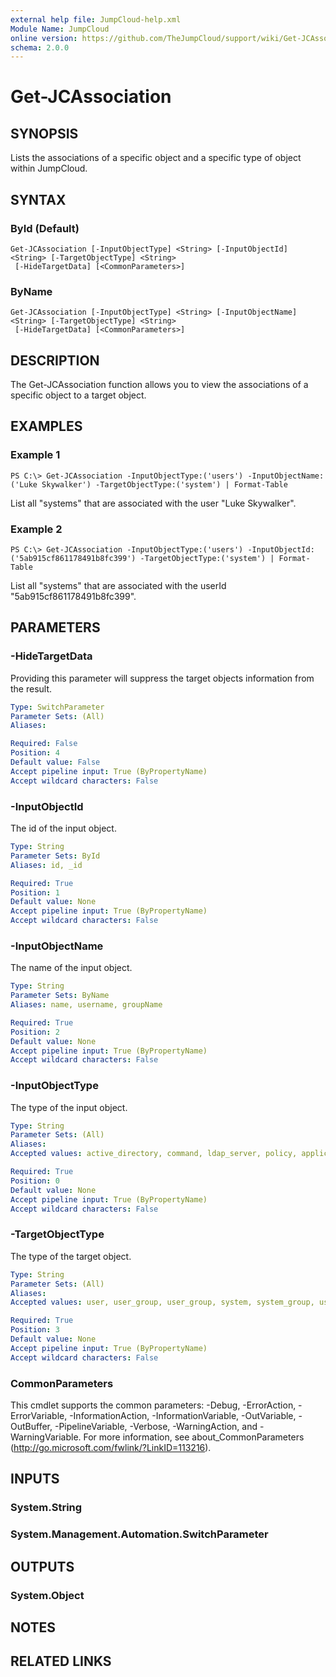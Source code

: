 ```yaml
---
external help file: JumpCloud-help.xml
Module Name: JumpCloud
online version: https://github.com/TheJumpCloud/support/wiki/Get-JCAssociation
schema: 2.0.0
---
```


# Get-JCAssociation

## SYNOPSIS
Lists the associations of a specific object and a specific type of object within JumpCloud.

## SYNTAX

### ById (Default)
```
Get-JCAssociation [-InputObjectType] <String> [-InputObjectId] <String> [-TargetObjectType] <String>
 [-HideTargetData] [<CommonParameters>]
```

### ByName
```
Get-JCAssociation [-InputObjectType] <String> [-InputObjectName] <String> [-TargetObjectType] <String>
 [-HideTargetData] [<CommonParameters>]
```

## DESCRIPTION
The Get-JCAssociation function allows you to view the associations of a specific object to a target object.

## EXAMPLES

### Example 1
```
PS C:\> Get-JCAssociation -InputObjectType:('users') -InputObjectName:('Luke Skywalker') -TargetObjectType:('system') | Format-Table
```

List all "systems" that are associated with the user "Luke Skywalker".

### Example 2
```
PS C:\> Get-JCAssociation -InputObjectType:('users') -InputObjectId:('5ab915cf861178491b8fc399') -TargetObjectType:('system') | Format-Table
```

List all "systems" that are associated with the userId "5ab915cf861178491b8fc399".

## PARAMETERS

### -HideTargetData
Providing this parameter will suppress the target objects information from the result.

```yaml
Type: SwitchParameter
Parameter Sets: (All)
Aliases:

Required: False
Position: 4
Default value: False
Accept pipeline input: True (ByPropertyName)
Accept wildcard characters: False
```

### -InputObjectId
The id of the input object.

```yaml
Type: String
Parameter Sets: ById
Aliases: id, _id

Required: True
Position: 1
Default value: None
Accept pipeline input: True (ByPropertyName)
Accept wildcard characters: False
```

### -InputObjectName
The name of the input object.

```yaml
Type: String
Parameter Sets: ByName
Aliases: name, username, groupName

Required: True
Position: 2
Default value: None
Accept pipeline input: True (ByPropertyName)
Accept wildcard characters: False
```

### -InputObjectType
The type of the input object.

```yaml
Type: String
Parameter Sets: (All)
Aliases:
Accepted values: active_directory, command, ldap_server, policy, application, radius_server, system_group, system, user_group, user, g_suite, office_365

Required: True
Position: 0
Default value: None
Accept pipeline input: True (ByPropertyName)
Accept wildcard characters: False
```

### -TargetObjectType
The type of the target object.

```yaml
Type: String
Parameter Sets: (All)
Aliases:
Accepted values: user, user_group, user_group, system, system_group, user, user_group, user, user_group, user, user_group, system, system_group, user_group, policy, user_group, command, system, policy, user, command, system_group, active_directory, application, g_suite, ldap_server, office_365, radius_server, system_group, user, active_directory, g_suite, ldap_server, office_365, system, user_group

Required: True
Position: 3
Default value: None
Accept pipeline input: True (ByPropertyName)
Accept wildcard characters: False
```

### CommonParameters
This cmdlet supports the common parameters: -Debug, -ErrorAction, -ErrorVariable, -InformationAction, -InformationVariable, -OutVariable, -OutBuffer, -PipelineVariable, -Verbose, -WarningAction, and -WarningVariable. For more information, see about_CommonParameters (http://go.microsoft.com/fwlink/?LinkID=113216).

## INPUTS

### System.String
### System.Management.Automation.SwitchParameter
## OUTPUTS

### System.Object
## NOTES

## RELATED LINKS
